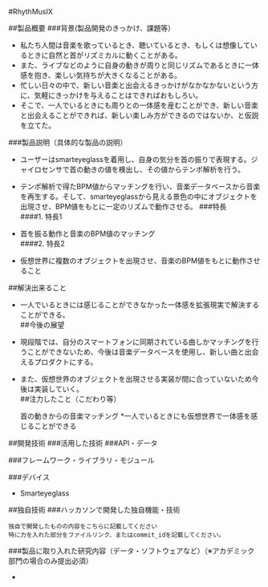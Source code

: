 ﻿#RhythMusIX

##製品概要
###背景(製品開発のきっかけ、課題等）  

* 私たち人間は音楽を歌っているとき、聴いているとき、もしくは想像しているときに自然と首がリズミカルに動くことがある。  
* また、ライブなどのように自身の動きが周りと同じリズムであるときに一体感を抱き、楽しい気持ちが大きくなることがある。  
* 忙しい日々の中で、新しい音楽と出会えるきっかけがなかなかないという方に、気軽にきっかけを与えることはできればおもしろい。  
* そこで、一人でいるときにも周りとの一体感を産むことができ、新しい音楽と出会えることができれば、新しい楽しみ方ができるのではないか、と仮説を立てた。

###製品説明（具体的な製品の説明）

* ユーザーはsmarteyeglassを着用し、自身の気分を首の振りで表現する。ジャイロセンサで首の動きの値を検出し、その値からテンポ解析を行う。  
* テンポ解析で得たBPM値からマッチングを行い、音楽データベースから音楽を再生する。そして、smarteyeglassから見える景色の中にオブジェクトを出現させ、BPM値をもとに一定のリズムで動作させる。
###特長  
####1. 特長1  

* 首を振る動作と音楽のBPM値のマッチング  
####2. 特長2  

* 仮想世界に複数のオブジェクトを出現させ、音楽のBPM値をもとに動作させること  

##解決出来ること  

* 一人でいるときには感じることができなかった一体感を拡張現実で解決することができる。  
##今後の展望

* 現段階では、自分のスマートフォンに同期されている曲しかマッチングを行うことができないため、今後は音楽データベースを使用し、新しい曲と出会えるプロダクトにする。  
* また、仮想世界のオブジェクトを出現させる実装が間に合っていないため今後は実装していく。  
##注力したこと（こだわり等）

    首の動きからの音楽マッチング *一人でいるときにも仮想世界で一体感を感じることができる  

##開発技術
###活用した技術
###API・データ

###フレームワーク・ライブラリ・モジュール

###デバイス

* Smarteyeglass  

##独自技術
###ハッカソンで開発した独自機能・技術

    独自で開発したものの内容をこちらに記載してください
    特に力を入れた部分をファイルリンク、またはcommit_idを記載してください。

###製品に取り入れた研究内容（データ・ソフトウェアなど）（※アカデミック部門の場合のみ提出必須）

*
